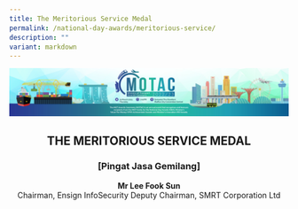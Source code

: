 ```yaml
---
title: The Meritorious Service Medal
permalink: /national-day-awards/meritorious-service/
description: ""
variant: markdown
---
```

![](/images/hero.png)

<center>
  <h2>THE MERITORIOUS SERVICE MEDAL</h2>
  <h3>[Pingat Jasa Gemilang]</h3>
</center>
<center>
  <p>
    <b>Mr Lee Fook Sun</b>
  <br>Chairman, Ensign InfoSecurity Deputy Chairman, SMRT Corporation Ltd</p>
</center>